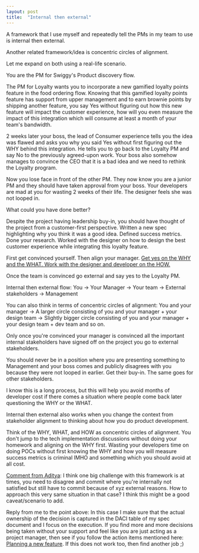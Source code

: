 ```yaml
---
layout: post
title:  "Internal then external"
---
```


A framework that I use myself and repeatedly tell the PMs in my team to use is internal then external.

Another related framework/idea is concentric circles of alignment.

Let me expand on both using a real-life scenario.

You are the PM for Swiggy's Product discovery flow.

The PM for Loyalty wants you to incorporate a new gamified loyalty points feature in the food ordering flow. Knowing that this gamified loyalty points feature has support from upper management and to earn brownie points by shipping another feature, you say Yes without figuring out how this new feature will impact the customer experience, how will you even measure the impact of this integration which will consume at least a month of your team's bandwidth.

2 weeks later your boss, the lead of Consumer experience tells you the idea was flawed and asks you why you said Yes without first figuring out the WHY behind this integration. He tells you to go back to the Loyalty PM and say No to the previously agreed-upon work. Your boss also somehow manages to convince the CEO that it is a bad idea and we need to rethink the Loyalty program.

Now you lose face in front of the other PM. They now know you are a junior PM and they should have taken approval from your boss. Your developers are mad at you for wasting 2 weeks of their life. The designer feels she was not looped in.

What could you have done better?

Despite the project having leadership buy-in, you should have thought of the project from a customer-first perspective. Written a new spec highlighting why you think it was a good idea. Defined success metrics. Done your research. Worked with the designer on how to design the best customer experience while integrating this loyalty feature.

First get convinced yourself. Then align your manager. [Get yes on the WHY and the WHAT. Work with the designer and developer on the HOW.](https://manassaloi.com/2021/01/13/planning-feature.html)

Once the team is convinced go external and say yes to the Loyalty PM.

Internal then external flow:
You -> Your Manager -> Your team -> External stakeholders -> Management

You can also think in terms of concentric circles of alignment:
You and your manager -> A larger circle consisting of you and your manager + your design team -> Slightly bigger circle consisting of you and your manager + your design team + dev team and so on.

Only once you're convinced your manager is convinced all the important internal stakeholders have signed off on the project you go to external stakeholders.

You should never be in a position where you are presenting something to Management and your boss comes and publicly disagrees with you because they were not looped in earlier. Get their buy-in. The same goes for other stakeholders.

I know this is a long process, but this will help you avoid months of developer cost if there comes a situation where people come back later questioning the WHY or the WHAT.

Internal then external also works when you change the context from stakeholder alignment to thinking about how you do product development.

Think of the WHY, WHAT, and HOW as concentric circles of alignment. You don't jump to the tech implementation discussions without doing your homework and aligning on the WHY first. Wasting your developers time on doing POCs without first knowing the WHY and how you will measure success metrics is criminal IMHO and something which you should avoid at all cost.

[Comment from Aditya](https://twitter.com/adityamohanty_): I think one big challenge with this framework is at times, you need to disagree and commit where you're internally not satisfied but still have to commit because of xyz external reasons. How to approach this very same situation in that case? I think this might be a good caveat/scenario to add.

Reply from me to the point above: In this case I make sure that the actual ownership of the decision is captured in the DACI table of my spec document and I focus on the execution. If you find more and more decisions being taken without your support and feel like you are just acting as a project manager, then see if you follow the action items mentioned here: [Planning a new feature](https://manassaloi.com/2021/01/13/planning-feature.html). If this does not work too, then find another job ;)
